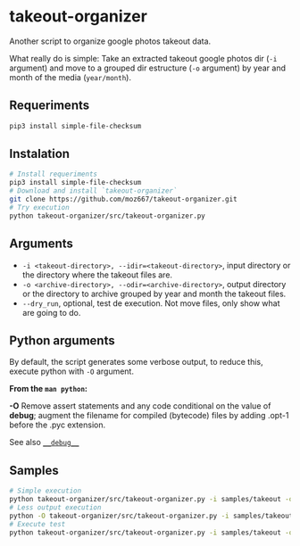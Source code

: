 # takeout-organizer

Another script to organize google photos takeout data.

What really do is simple: Take an extracted takeout google photos dir (`-i` argument) and move to a grouped dir estructure (`-o` argument) by year and month of the media (`year/month`).

## Requeriments

```bash
pip3 install simple-file-checksum
```

## Instalation

```bash
# Install requeriments
pip3 install simple-file-checksum
# Download and install `takeout-organizer`
git clone https://github.com/moz667/takeout-organizer.git
# Try execution
python takeout-organizer/src/takeout-organizer.py
```

## Arguments

* `-i <takeout-directory>, --idir=<takeout-directory>`, input directory or the directory where the takeout files are.
* `-o <archive-directory>, --odir=<archive-directory>`, output directory or the directory to archive grouped by year and month the takeout files.
* `--dry_run`, optional, test de execution. Not move files, only show what are going to do.

## Python arguments

By default, the script generates some verbose output, to reduce this, execute python with `-O` argument.

**From the `man python`:**

**-O** Remove  assert statements and any code conditional on the value of __debug__; augment the filename for compiled (bytecode) files by adding .opt-1 before the .pyc extension.

See also [`__debug__`](https://docs.python.org/3/library/constants.html#debug__)

## Samples

```bash
# Simple execution
python takeout-organizer/src/takeout-organizer.py -i samples/takeout -o samples/archive
# Less output execution
python -O takeout-organizer/src/takeout-organizer.py -i samples/takeout -o samples/archive
# Execute test
python takeout-organizer/src/takeout-organizer.py -i samples/takeout -o samples/archive --dry_run
```